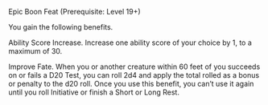 Epic Boon Feat (Prerequisite: Level 19+)

You gain the following benefits.

Ability Score Increase. Increase one ability score of your choice by 1, to a maximum of 30.

Improve Fate. When you or another creature within 60 feet of you succeeds on or fails a D20 Test, you can roll 2d4 and apply the total rolled as a bonus or penalty to the d20 roll. Once you use this benefit, you can’t use it again until you roll Initiative or finish a Short or Long Rest.